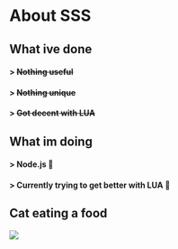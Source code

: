 # About **SSS**

## What ive done


#### > ~~Nothing useful~~
#### > ~~Nothing unique~~
#### > ~~Got decent with LUA~~


## What im doing


#### > Node.js 🤑
#### > Currently trying to get better with LUA 🙏


## Cat eating a food


![](https://github.com/localsss/revive-old-emojis/blob/main/oioIJUIK.gif?raw=true)
